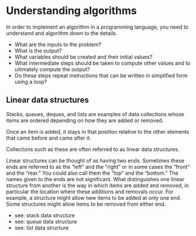 # Understanding algorithms
In order to implement an algorithm in a programming language, you need to understand 
and algorithm down to the details.
- What are the inputs to the problem?
- What is the output?
- What variables should be created and their initial values?
- What intermediate steps should be taken to compute other values and to ultimately compute the output? 
- Do these steps repeat instructions that can be written in simplified form using a loop?

## Linear data structures
 Stacks, queues, deques, and lists are examples of data collections whose items are ordered depending on how they are added or removed.

 Once an item is added, it stays in that position relative to the other elements that came before and came after it. 
 
 Collections such as these are often referred to as linear data structures.

 Linear structures can be thought of as having two ends. Sometimes these ends are referred to as the “left” and the “right” or in some cases the “front” and the “rear.” You could also call them the “top” and the “bottom.” The names given to the ends are not significant. What distinguishes one linear structure from another is the way in which items are added and removed, in particular the location where these additions and removals occur. For example, a structure might allow new items to be added at only one end. Some structures might allow items to be removed from either end.

 - see: stack data structure
 - see: queue data structure
 - see: list data structure

